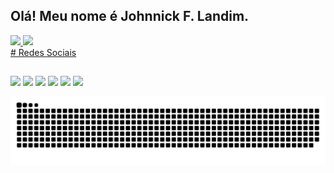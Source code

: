 ## Olá! Meu nome é Johnnick F. Landim.
 <div>
  <a href="https://github.com/johnnickjf">
  <img height="180em" src="https://github-readme-stats.vercel.app/api?username=johnnickjf&show_icons=true&theme=dracula&include_all_commits=true&count_private=true"/>
  <img height="180em" src="https://github-readme-stats.vercel.app/api/top-langs/?username=johnnickjf&layout=compact&langs_count=16&theme=dracula"/>
</div>

<div>
  # Redes Sociais
</div> 
  
  ##
 
<div> 
  <a href="https://open.spotify.com/user/jakefakejf" target="_blank"><img src="https://img.shields.io/badge/spotify-81b71?style=for-the-badge&logo=spotify&logoColor=white" target="_blank"></a>
  <a href="https://instagram.com/johnnickjf" target="_blank"><img src="https://img.shields.io/badge/-Instagram-%23E4405F?style=for-the-badge&logo=instagram&logoColor=white" target="_blank"></a>
 	<a href="https://www.twitch.tv/jakefakez" target="_blank"><img src="https://img.shields.io/badge/Twitch-9146FF?style=for-the-badge&logo=twitch&logoColor=white" target="_blank"></a>
 <a href="https://discord.gg/7ue5tKB" target="_blank"><img src="https://img.shields.io/badge/Discord-7289DA?style=for-the-badge&logo=discord&logoColor=white" target="_blank"></a> 
  <a href = "mailto:johnnick.landim@gmail.com"><img src="https://img.shields.io/badge/-Gmail-%23333?style=for-the-badge&logo=gmail&logoColor=white" target="_blank"></a>
  <a href="https://www.linkedin.com/in/johnnickjf/" target="_blank"><img src="https://img.shields.io/badge/-LinkedIn-blue?style=for-the-badge&logo=Linkedin&logoColor=white" target="_blank"></a> 

  ![Snake animation](https://github.com/johnnickjf/johnnickjf/blob/output/github-contribution-grid-snake.svg)
 
</div>
